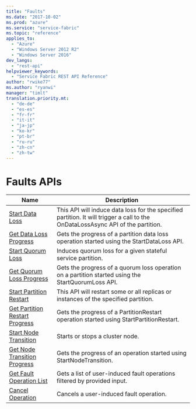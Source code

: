 ```yaml
---
title: "Faults"
ms.date: "2017-10-02"
ms.prod: "azure"
ms.service: "service-fabric"
ms.topic: "reference"
applies_to: 
  - "Azure"
  - "Windows Server 2012 R2"
  - "Windows Server 2016"
dev_langs: 
  - "rest-api"
helpviewer_keywords: 
  - "Service Fabric REST API Reference"
author: "rwike77"
ms.author: "ryanwi"
manager: "timlt"
translation.priority.mt: 
  - "de-de"
  - "es-es"
  - "fr-fr"
  - "it-it"
  - "ja-jp"
  - "ko-kr"
  - "pt-br"
  - "ru-ru"
  - "zh-cn"
  - "zh-tw"
---
```

# Faults APIs

| Name | Description |
| --- | --- |
| [Start Data Loss](sfclient-v60-api-startdataloss.md) | This API will induce data loss for the specified partition. It will trigger a call to the OnDataLossAsync API of the partition.<br/> |
| [Get Data Loss Progress](sfclient-v60-api-getdatalossprogress.md) | Gets the progress of a partition data loss operation started using the StartDataLoss API.<br/> |
| [Start Quorum Loss](sfclient-v60-api-startquorumloss.md) | Induces quorum loss for a given stateful service partition.<br/> |
| [Get Quorum Loss Progress](sfclient-v60-api-getquorumlossprogress.md) | Gets the progress of a quorum loss operation on a partition started using the StartQuorumLoss API.<br/> |
| [Start Partition Restart](sfclient-v60-api-startpartitionrestart.md) | This API will restart some or all replicas or instances of the specified partition.<br/> |
| [Get Partition Restart Progress](sfclient-v60-api-getpartitionrestartprogress.md) | Gets the progress of a PartitionRestart operation started using StartPartitionRestart.<br/> |
| [Start Node Transition](sfclient-v60-api-startnodetransition.md) | Starts or stops a cluster node.<br/> |
| [Get Node Transition Progress](sfclient-v60-api-getnodetransitionprogress.md) | Gets the progress of an operation started using StartNodeTransition.<br/> |
| [Get Fault Operation List](sfclient-v60-api-getfaultoperationlist.md) | Gets a list of user-induced fault operations filtered by provided input.<br/> |
| [Cancel Operation](sfclient-v60-api-canceloperation.md) | Cancels a user-induced fault operation.<br/> |

